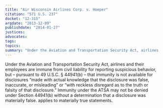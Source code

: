```yaml
---
title: "Air Wisconsin Airlines Corp. v. Hoeper"
citation: "571 U.S. 237"
docket: "12-315"
argdate: "2013-12-09"
publishdate: "2014-01-27"
justices:
advocates:
tags:
topics:
summary: "Under the Aviation and Transportation Security Act, airlines and their employees are immune from civil liability for reporting suspicious behavior, but – pursuant to 49 U.S.C. § 44941(b) – that immunity is not available for disclosures “made with actual knowledge that the disclosure was false, inaccurate, or misleading” or “with reckless disregard as to the truth or falsity of that disclosure.” Immunity under the ATSA may not be denied under Section 44941(b) without a determination that a disclosure was materially false. applies to materially true statements."
---
```

Under the Aviation and Transportation Security Act, airlines and their employees are immune from civil liability for reporting suspicious behavior, but – pursuant to 49 U.S.C. § 44941(b) – that immunity is not available for disclosures “made with actual knowledge that the disclosure was false, inaccurate, or misleading” or “with reckless disregard as to the truth or falsity of that disclosure.” Immunity under the ATSA may not be denied under Section 44941(b) without a determination that a disclosure was materially false. applies to materially true statements.

